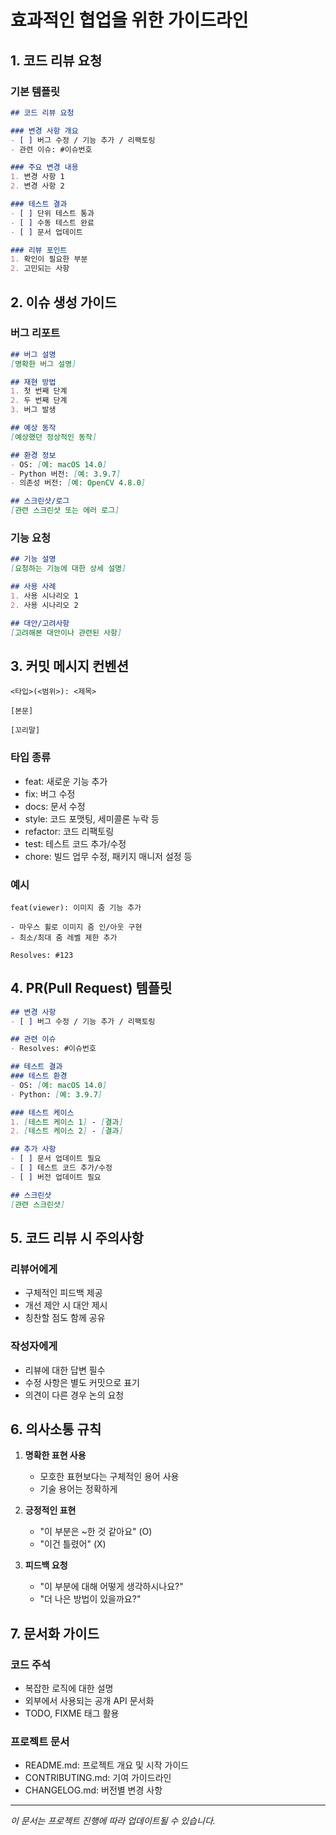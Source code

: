 # 효과적인 협업을 위한 가이드라인

## 1. 코드 리뷰 요청

### 기본 템플릿
```markdown
## 코드 리뷰 요청

### 변경 사항 개요
- [ ] 버그 수정 / 기능 추가 / 리팩토링
- 관련 이슈: #이슈번호

### 주요 변경 내용
1. 변경 사항 1
2. 변경 사항 2

### 테스트 결과
- [ ] 단위 테스트 통과
- [ ] 수동 테스트 완료
- [ ] 문서 업데이트

### 리뷰 포인트
1. 확인이 필요한 부분
2. 고민되는 사항
```

## 2. 이슈 생성 가이드

### 버그 리포트
```markdown
## 버그 설명
[명확한 버그 설명]

## 재현 방법
1. 첫 번째 단계
2. 두 번째 단계
3. 버그 발생

## 예상 동작
[예상했던 정상적인 동작]

## 환경 정보
- OS: [예: macOS 14.0]
- Python 버전: [예: 3.9.7]
- 의존성 버전: [예: OpenCV 4.8.0]

## 스크린샷/로그
[관련 스크린샷 또는 에러 로그]
```

### 기능 요청
```markdown
## 기능 설명
[요청하는 기능에 대한 상세 설명]

## 사용 사례
1. 사용 시나리오 1
2. 사용 시나리오 2

## 대안/고려사항
[고려해본 대안이나 관련된 사항]
```

## 3. 커밋 메시지 컨벤션

```
<타입>(<범위>): <제목>

[본문]

[꼬리말]
```

### 타입 종류
- feat: 새로운 기능 추가
- fix: 버그 수정
- docs: 문서 수정
- style: 코드 포맷팅, 세미콜론 누락 등
- refactor: 코드 리팩토링
- test: 테스트 코드 추가/수정
- chore: 빌드 업무 수정, 패키지 매니저 설정 등

### 예시
```
feat(viewer): 이미지 줌 기능 추가

- 마우스 휠로 이미지 줌 인/아웃 구현
- 최소/최대 줌 레벨 제한 추가

Resolves: #123
```

## 4. PR(Pull Request) 템플릿

```markdown
## 변경 사항
- [ ] 버그 수정 / 기능 추가 / 리팩토링

## 관련 이슈
- Resolves: #이슈번호

## 테스트 결과
### 테스트 환경
- OS: [예: macOS 14.0]
- Python: [예: 3.9.7]

### 테스트 케이스
1. [테스트 케이스 1] - [결과]
2. [테스트 케이스 2] - [결과]

## 추가 사항
- [ ] 문서 업데이트 필요
- [ ] 테스트 코드 추가/수정
- [ ] 버전 업데이트 필요

## 스크린샷
[관련 스크린샷]
```

## 5. 코드 리뷰 시 주의사항

### 리뷰어에게
- 구체적인 피드백 제공
- 개선 제안 시 대안 제시
- 칭찬할 점도 함께 공유

### 작성자에게
- 리뷰에 대한 답변 필수
- 수정 사항은 별도 커밋으로 표기
- 의견이 다른 경우 논의 요청

## 6. 의사소통 규칙

1. **명확한 표현 사용**
   - 모호한 표현보다는 구체적인 용어 사용
   - 기술 용어는 정확하게

2. **긍정적인 표현**
   - "이 부분은 ~한 것 같아요" (O)
   - "이건 틀렸어" (X)

3. **피드백 요청**
   - "이 부분에 대해 어떻게 생각하시나요?"
   - "더 나은 방법이 있을까요?"

## 7. 문서화 가이드

### 코드 주석
- 복잡한 로직에 대한 설명
- 외부에서 사용되는 공개 API 문서화
- TODO, FIXME 태그 활용

### 프로젝트 문서
- README.md: 프로젝트 개요 및 시작 가이드
- CONTRIBUTING.md: 기여 가이드라인
- CHANGELOG.md: 버전별 변경 사항

---
*이 문서는 프로젝트 진행에 따라 업데이트될 수 있습니다.*
